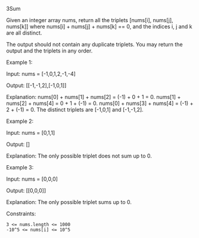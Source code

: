 3Sum

Given an integer array nums, return all the triplets [nums[i], nums[j], nums[k]] where nums[i] + nums[j] + nums[k] == 0, and the indices i, j and k are all distinct.

The output should not contain any duplicate triplets. You may return the output and the triplets in any order.

Example 1:

Input: nums = [-1,0,1,2,-1,-4]

Output: [[-1,-1,2],[-1,0,1]]

Explanation:
nums[0] + nums[1] + nums[2] = (-1) + 0 + 1 = 0.
nums[1] + nums[2] + nums[4] = 0 + 1 + (-1) = 0.
nums[0] + nums[3] + nums[4] = (-1) + 2 + (-1) = 0.
The distinct triplets are [-1,0,1] and [-1,-1,2].

Example 2:

Input: nums = [0,1,1]

Output: []

Explanation: The only possible triplet does not sum up to 0.

Example 3:

Input: nums = [0,0,0]

Output: [[0,0,0]]

Explanation: The only possible triplet sums up to 0.

Constraints:

    3 <= nums.length <= 1000
    -10^5 <= nums[i] <= 10^5


